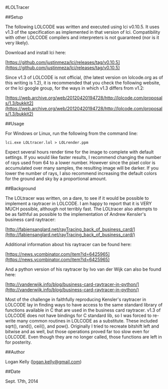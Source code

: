 #LOLTracer

##Setup

The following LOLCODE was written and executed using lci v0.10.5. It uses v1.3 of the specification as implemented in that version of lci. Compatibility with other LOLCODE compilers and interpreters is not guaranteed (nor is it very likely).

Download and install lci here:

[https://github.com/justinmeza/lci/releases/tag/v0.10.5](https://github.com/justinmeza/lci/releases/tag/v0.10.5)
 
Since v1.3 of LOLCODE is not official, (the latest version on lolcode.org as of this writing is 1.2), it is recommended that you check the following website, or the lci google group, for the ways in which v1.3 differs from v1.2:

[https://web.archive.org/web/20120420194728/http://lolcode.com/proposals/1.3/bukkit2](https://web.archive.org/web/20120420194728/http://lolcode.com/proposals/1.3/bukkit2)

##Usage

For Windows or Linux, run the following from the command line:

`lci.exe LOLtracer.lol > LOLrender.ppm`

Expect several hours render time for the image to complete with default settings. If you would like faster results, I recommend changing the number of rays used from 64 to a lower number. However since the pixel color is accumulated
over many samples, the resulting image will be darker. If you lower the number of rays, I also recommend increasing the default colors for the ground and sky by a proportional amount.

##Background

The LOLtracer was written, on a dare, to see if it would be possible to implement a raytracer in LOLCODE. I am happy to report that it is VERY MUCH possible, although not terribly fast. The LOLtracer also attempts to be as faithful as possible to the implementation of Andrew Kensler's business card raytracer:

[http://fabiensanglard.net/rayTracing_back_of_business_card/](http://fabiensanglard.net/rayTracing_back_of_business_card/)

Additional information about his raytracer can be
found here:

[https://news.ycombinator.com/item?id=6425965](https://news.ycombinator.com/item?id=6425965)

And a python version of his raytracer by Ivo van der Wijk
can also be found here:

[http://vanderwijk.info/blog/business-card-raytracer-in-python/](http://vanderwijk.info/blog/business-card-raytracer-in-python/)

Most of the challenge in faithfully reproducing
Kensler's raytracer in LOLCODE lay in finding ways
to have access to the same standard library of functions
available in C that are used in the business card raytracer.
v1.3 of LOLCODE does not have bindings for C standard lib,
so I was forced to re-write many common routines
in LOLCODE as a substitute. These included sqrt(), rand(),
ceil(), and pow(). Originally I tried to recreate bitshift
left and bitwise and as well, but those operations proved
far too slow even for LOLCODE. Even though they are
no longer called, those functions are left in for posterity.

##Author

Logan Kelly (logan.kelly@gmail.com)

##Date

Sept. 17th, 2014
